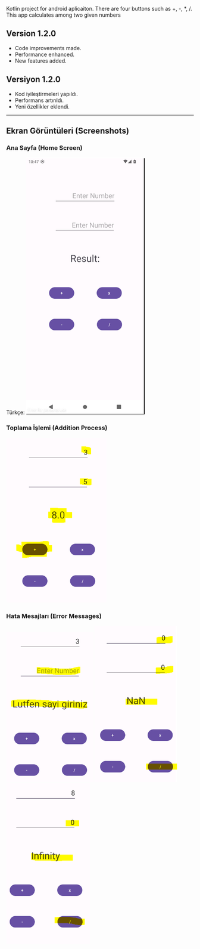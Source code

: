 Kotlin project for android aplicaiton.
There are four buttons such as +, -, *, /.
This app calculates among two given numbers

## Version 1.2.0
- Code improvements made.
- Performance enhanced.
- New features added.

## Versiyon 1.2.0
- Kod iyileştirmeleri yapıldı.
- Performans artırıldı.
- Yeni özellikler eklendi.

---

## Ekran Görüntüleri (Screenshots)
### Ana Sayfa (Home Screen)
Türkçe:
![Ana Sayfa](screenshots/ss_01.PNG)

### Toplama İşlemi (Addition Process)
![Toplama İşlemi](screenshots/ss_02.PNG)

### Hata Mesajları (Error Messages)
![Hata Mesajı 1](screenshots/ss_03_error_message.PNG)
![Hata Mesajı 2](screenshots/ss_04_error_message.PNG)
![Hata Mesajı 3](screenshots/ss_05_error_message.PNG)
